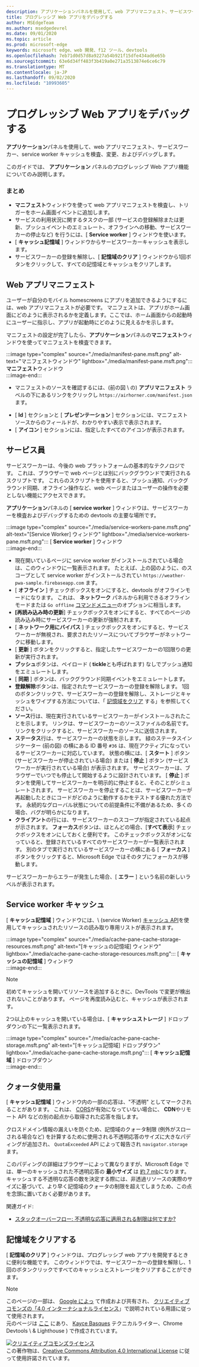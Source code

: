 ```yaml
---
description: アプリケーションパネルを使用して、web アプリマニフェスト、サービスワーカー、service worker キャッシュを検査、変更、およびデバッグします。
title: プログレッシブ Web アプリをデバッグする
author: MSEdgeTeam
ms.author: msedgedevrel
ms.date: 09/01/2020
ms.topic: article
ms.prod: microsoft-edge
keywords: microsoft edge、web 開発、f12 ツール、devtools
ms.openlocfilehash: 7eb71d0d57d8a9227a54b921f15dfe434ad6e65b
ms.sourcegitcommit: 63e6d34ff483f3b419a0e271a3513874e6ce6c79
ms.translationtype: MT
ms.contentlocale: ja-JP
ms.lasthandoff: 09/02/2020
ms.locfileid: "10993605"
---
```

<!-- Copyright Kayce Basques 

   Licensed under the Apache License, Version 2.0 (the "License");
   you may not use this file except in compliance with the License.
   You may obtain a copy of the License at

       https://www.apache.org/licenses/LICENSE-2.0

   Unless required by applicable law or agreed to in writing, software
   distributed under the License is distributed on an "AS IS" BASIS,
   WITHOUT WARRANTIES OR CONDITIONS OF ANY KIND, either express or implied.
   See the License for the specific language governing permissions and
   limitations under the License.  -->  





# プログレッシブ Web アプリをデバッグする   



**アプリケーション**パネルを使用して、web アプリマニフェスト、サービスワーカー、service worker キャッシュを検査、変更、およびデバッグします。  

<!--Related Guides:  

*   [Progressive Web Apps](/web/progressive-web-apps)  -->

<!--TODO:  Link web "Progressive Web Apps" section when available. -->

このガイドでは、 **アプリケーション** パネルのプログレッシブ Web アプリ機能についてのみ説明します。  <!--If you're looking for help on the other panes, check out the last section of this guide, [Other Application panel guides](#other-application-panel-guides).  -->

<!--TODO:  Link to sections when available. -->

### まとめ  

*   **マニフェスト**ウィンドウを使って web アプリマニフェストを検査し、トリガーをホーム画面イベントに追加します。  
*   サービスの利用状況に関するタスクの一部 (サービスの登録解除または更新、プッシュイベントのエミュレート、オフラインへの移動、サービスワーカーの停止など) を行うには、[ **Service worker** ] ウィンドウを使います。  
*   [ **キャッシュ記憶域** ] ウィンドウからサービスワーカーキャッシュを表示します。  
*   サービスワーカーの登録を解除し、[ **記憶域のクリア** ] ウィンドウから1回ボタンをクリックして、すべての記憶域とキャッシュをクリアします。  
    
## Web アプリマニフェスト   

ユーザーが自分のモバイル homescreens にアプリを追加できるようにするには、web アプリマニフェストが必要です。  マニフェストは、アプリがホーム画面にどのように表示されるかを定義します。ここでは、ホーム画面からの起動時にユーザーに指示し、アプリが起動時にどのように見えるかを示します。  

<!--Related Guides:  

*   [Improve user experiences with a Web App Manifest](/web/fundamentals/web-app-manifest)  
*   [Using App Install Banners](/web/fundamentals/app-install-banners)  -->

<!--TODO:  Link to sections when available. -->

マニフェストの設定が完了したら、**アプリケーション**パネルの**マニフェスト**ウィンドウを使ってマニフェストを検査できます。  

:::image type="complex" source="./media/manifest-pane.msft.png" alt-text="マニフェストウィンドウ" lightbox="./media/manifest-pane.msft.png":::
   **マニフェスト**ウィンドウ  
:::image-end:::  

*   マニフェストのソースを確認するには、(前の図 \ の) **アプリマニフェスト** ラベルの下にあるリンクをクリックし `https://airhorner.com/manifest.json` ます。  
<!-- *   Press the **Add to homescreen** button to simulate an Add to Homescreen event.  Check out the next section for more information.  -->  
*   [ **Id** ] セクションと [ **プレゼンテーション** ] セクションには、マニフェストソースからのフィールドが、わかりやすい表示で表示されます。  
*   [ **アイコン** ] セクションには、指定したすべてのアイコンが表示されます。  
    
<!--### Simulate Add to Homescreen events   -->

<!--A web app can only be added to a homescreen when the site is visited at least twice, with at least five minutes between visits.  While developing or debugging your Add to Homescreen workflow, this criteria can be inconvenient.  
The **Add to homescreen** button on the **App Manifest** pane lets you simulate Add to Homescreen events whenever you want.  -->

<!--You can test out this feature with the [Microsoft I/O 2016 progressive web app](https://events.alpahabet.com/io2016/), which has proper support for Add to Homescreen.  Clicking on **Add to Homescreen** while the app is open prompts Microsoft Edge to display the "add this site to your shelf" banner, which is the desktop equivalent of the "add to homescreen" banner for mobile devices.  -->

<!--  
:::image type="complex" source="./media/io.msft.png" alt-text="Add to desktop shelf" lightbox="./media/io.msft.png":::
   Add to desktop shelf  
:::image-end:::
-->  

<!--
> [!Tip]
> Keep the **Console** drawer open while simulating Add to Homescreen events.  The Console tells you if your manifest has any issues and logs other information about the Add to Homescreen lifecycle.  -->

<!--The **Add to Homescreen** feature cannot yet simulate the workflow for mobile devices.  Notice how the "add to shelf" prompt was triggered in the screenshot above, even though DevTools is in Device Mode.  However, if you can successfully add your app to your desktop shelf, then it'll work for mobile, too.  -->

<!-- TODO: Rework content after sample app is created. -->

<!--If you want to test out the genuine mobile experience, you can connect a real mobile device to DevTools via **remote debugging**, and then click the **Add to Homescreen** button \(on DevTools\) to trigger the "add to homescreen" prompt on the connected mobile device.  -->

<!--TODO:  Link Debug "remote debugging" sections when available. -->

## サービス員   

サービスワーカーは、今後の web プラットフォームの基本的なテクノロジです。  これは、ブラウザーで web ページとは別にバックグラウンドで実行されるスクリプトです。  これらのスクリプトを使用すると、プッシュ通知、バックグラウンド同期、オフライン操作など、web ページまたはユーザーの操作を必要としない機能にアクセスできます。  

<!--Related Guides:  

*   [Intro to Service Workers](/web/fundamentals/primers/service-worker)  
*   [Push Notifications: Timely, Relevant, and Precise](/web/fundamentals/push-notifications)  -->  
    
<!--TODO:  Link to sections when available. -->  

**アプリケーション**パネルの [ **service worker** ] ウィンドウは、サービスワーカーを検査およびデバッグするための devtools の主要な場所です。  

:::image type="complex" source="./media/service-workers-pane.msft.png" alt-text="[Service Worker] ウィンドウ" lightbox="./media/service-workers-pane.msft.png":::
   [ **Service worker** ] ウィンドウ  
:::image-end:::  

*   現在開いているページに service worker がインストールされている場合は、このウィンドウに一覧表示されます。  たとえば、上の図のように、のスコープとして service worker がインストールされてい `https://weather-pwa-sample.firebaseapp.com` ます。  
*   [ **オフライン** ] チェックボックスをオンにすると、devtools がオフラインモードになります。  これは、 **ネットワーク** パネルから利用できるオフラインモードまたは `Go offline` [コマンドメニュー][DevtoolsCommandMenuIndex]のオプションに相当します。  
*   **[再読み込み時の更新**] チェックボックスをオンにすると、すべてのページの読み込み時にサービスワーカーの更新が強制されます。  
*   [ **ネットワーク用にバイパス** ] チェックボックスをオンにすると、サービスワーカーが無視され、要求されたリソースについてブラウザーがネットワークに移動します。  
*   [ **更新** ] ボタンをクリックすると、指定したサービスワーカーの1回限りの更新が実行されます。  
*   **プッシュ**ボタンは、ペイロード ( **tickle**とも呼ばれます) なしでプッシュ通知をエミュレートします。  
*   [ **同期** ] ボタンは、バックグラウンド同期イベントをエミュレートします。  
*   **登録解除**ボタンは、指定されたサービスワーカーの登録を解除します。  1回のボタンクリックで、サービスワーカーの登録を解除し、ストレージとキャッシュをワイプする方法については、「 [記憶域をクリア](#clear-storage) する」を参照してください。  
*   **ソース**行は、現在実行されているサービスワーカーがインストールされたことを示します。  リンクは、サービスワーカーのソースファイルの名前です。  リンクをクリックすると、サービスワーカーのソースに送信されます。  
*   **ステータス**行は、サービスワーカーの状態を示します。  緑のステータスインジケーター (前の図) の横にある ID 番号 `#36` は、現在アクティブになっているサービスワーカーに対応しています。  状態の横には、[ **スタート** ] ボタン (サービスワーカーが停止されている場合) または [ **停止** ] ボタン (サービスワーカーが実行されている場合) が表示されます。  サービスワーカーは、ブラウザーでいつでも停止して開始するように設計されています。  [ **停止** ] ボタンを使用してサービスワーカーを明示的に停止すると、そのことがシミュレートされます。  サービスワーカーを停止することは、サービスワーカーが再起動したときにコードがどのように動作するかをテストする優れた方法です。  永続的なグローバル状態についての前提条件に不備があるため、多くの場合、バグが明らかになります。  
*   **クライアント**の行には、サービスワーカーのスコープが指定されている起点が示されます。  **フォーカス**ボタンは、ほとんどの場合、[**すべて表示**] チェックボックスをオンにしておくと便利です。  このチェックボックスがオンになっていると、登録されているすべてのサービスワーカーが一覧表示されます。  別のタブで実行されているサービスワーカーの横にある [ **フォーカス** ] ボタンをクリックすると、Microsoft Edge ではそのタブにフォーカスが移動します。  
    
サービスワーカーからエラーが発生した場合、[ **エラー** ] という名前の新しいラベルが表示されます。  

<!--  
:::image type="complex" source="./media/sw-error.msft.png" alt-text="Service worker with errors" lightbox="./media/sw-error.msft.png":::
   Service worker with errors  
:::image-end:::
-->  

<!--TODO:  Capture Service Worker Errors sample when available. -->
<!--TODO:  Link Web "How tickle works" sections when available. -->

## Service worker キャッシュ 

[ **キャッシュ記憶域** ] ウィンドウには、\ (service Worker) [キャッシュ API][MDNWebCacheAPI]を使用してキャッシュされたリソースの読み取り専用リストが表示されます。  

:::image type="complex" source="./media/cache-pane-cache-storage-resources.msft.png" alt-text="[キャッシュの記憶域] ウィンドウ" lightbox="./media/cache-pane-cache-storage-resources.msft.png":::
   [ **キャッシュの記憶域** ] ウィンドウ  
:::image-end:::  

> [!NOTE]
> 初めてキャッシュを開いてリソースを追加するときに、DevTools で変更が検出されないことがあります。  ページを再度読み込むと、キャッシュが表示されます。  

2つ以上のキャッシュを開いている場合は、[ **キャッシュストレージ** ] ドロップダウンの下に一覧表示されます。  

:::image type="complex" source="./media/cache-pane-cache-storage.msft.png" alt-text="[キャッシュ記憶域] ドロップダウン" lightbox="./media/cache-pane-cache-storage.msft.png":::
   [ **キャッシュ記憶域** ] ドロップダウン  
:::image-end:::  

## クォータ使用量 

[ **キャッシュ記憶域** ] ウィンドウ内の一部の応答は、"不透明" としてマークされることがあります。  これは、 [CORS][FetchHttpCorsProtocol]が有効になっていない場合に、 **CDN**やリモート API などの別の起点から取得された応答を指します。  

<!--TODO:  Link Web "CDN" section when available. -->  
<!--TODO:  Link Web "opaque" section when available. -->

クロスドメイン情報の漏えいを防ぐため、記憶域のクォータ制限 (例外がスローされる場合など) を計算するために使用される不透明応答のサイズに大きなパディングが追加され、 `QuotaExceeded` API によって報告され `navigator.storage` ます。  

<!--TODO:  Link Estimating "`navigator.storage` API" sections when available. -->

このパディングの詳細はブラウザーによって異なりますが、Microsoft Edge では、単一のキャッシュされた不透明応答の **最小サイズ** は [約 7 mb][ChromiumIssues796060#c17]になります。  キャッシュする不透明な応答の数を決定する際には、非透過リソースの実際のサイズに基づいて、より早く記憶域のクォータの制限を超えてしまうため、この点を念頭に置いておく必要があります。  

関連ガイド:  

*   [スタックオーバーフロー: 不透明な応答に適用される制限は何ですか?][StackOverflowLimitationsForOpaqueResponses]  
<!--*   [Alphabet work container: Understanding Storage Quota](/web/tools/Alphabet-work-container/guides/storage-quota#beware_of_opaque_responses)  -->
    
<!--TODO:  Link Work container storage quota for opaque responses section when available. -->

## 記憶域をクリアする 

[ **記憶域のクリア** ] ウィンドウは、プログレッシブ web アプリを開発するときに便利な機能です。  このウィンドウでは、サービスワーカーの登録を解除し、1回のボタンクリックですべてのキャッシュとストレージをクリアすることができます。  <!--Check out the section below to learn more.  -->

<!--Related Guides:  

*   [Clear Storage](/iterate/manage-data/local-storage#clear-storage)  -->
    
<!--TODO:  Link to sections when available. -->

<!--## Other Application panel guides 

Check out the guides below for more help on the other panes of the **Application** panel.  

Related Guides:  

*   [Inspect page resources](/iterate/manage-data/page-resources)  
*   [Inspect and manage local storage and caches](/iterate/manage-data/local-storage)  -->
    
<!--TODO  -->

<!--  
 


-->  

<!-- links -->  

[DevtoolsCommandMenuIndex]: ./command-menu/index.md "Microsoft Edge DevTools コマンドメニューを使用してコマンドを実行する |Microsoft ドキュメント"  

[ChromiumIssues796060#c17]: https://bugs.chromium.org/p/chromium/issues/detail?id=796060#c17 "Chromium の問題 796060: 分析コードが html に含まれているときに、キャッシュ記憶域の値が更新されるたびに発生します。"  

[FetchHttpCorsProtocol]: https://fetch.spec.whatwg.org/#http-cors-protocol  

[MDNWebCacheAPI]: https://developer.mozilla.org/docs/Web/API/Cache "キャッシュ-Web Api |MDN"  

[StackOverflowLimitationsForOpaqueResponses]: https://stackoverflow.com/q/39109789/385997 "スタックオーバーフロー: 不透明な応答に適用される制限は何ですか?"  

<!--[WebEstimatingAvailableStorageSpace]: whats-new/2017/08/estimating-available-storage-space  -->
<!--[RemoteDebugging]: /debug/remote-debugging/remote-debugging  -->

<!--[WebHowPushWorks]: /web/fundamentals/push-notifications/how-push-works  -->  
<!--[WebGlossaryCDN]: /web/fundamentals/glossary#CDN  -->
<!--[WebGlossaryOpaque]: /web/fundamentals/glossary#opaque-response  -->

> [!NOTE]
> このページの一部は、 [Google によっ][GoogleSitePolicies] て作成および共有され、 [クリエイティブコモンズの「4.0 インターナショナルライセンス][CCA4IL]」で説明されている用語に従って使用されます。  
> 元のページは [ここ](https://developers.google.com/web/tools/chrome-devtools/progressive-web-apps) にあり、 [Kayce Basques][KayceBasques] テクニカルライター、Chrome Devtools \ & Lighthouse \) で作成されています。  

[![クリエイティブコモンズライセンス][CCby4Image]][CCA4IL]  
この著作物は、[Creative Commons Attribution 4.0 International License][CCA4IL] に従って使用許諾されています。  

[CCA4IL]: https://creativecommons.org/licenses/by/4.0  
[CCby4Image]: https://i.creativecommons.org/l/by/4.0/88x31.png  
[GoogleSitePolicies]: https://developers.google.com/terms/site-policies  
[KayceBasques]: https://developers.google.com/web/resources/contributors/kaycebasques  
